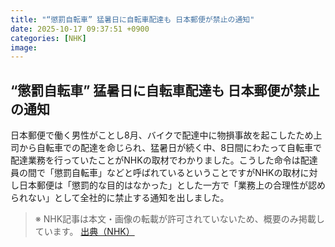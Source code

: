 ```yaml
---
title: "“懲罰自転車” 猛暑日に自転車配達も 日本郵便が禁止の通知"
date: 2025-10-17 09:37:51 +0900
categories: [NHK]
image: 
---
```

## “懲罰自転車” 猛暑日に自転車配達も 日本郵便が禁止の通知

日本郵便で働く男性がことし8月、バイクで配達中に物損事故を起こしたため上司から自転車での配達を命じられ、猛暑日が続く中、8日間にわたって自転車で配達業務を行っていたことがNHKの取材でわかりました。こうした命令は配達員の間で「懲罰自転車」などと呼ばれているということですがNHKの取材に対し日本郵便は「懲罰的な目的はなかった」とした一方で「業務上の合理性が認められない」として全社的に禁止する通知を出しました。

> ※ NHK記事は本文・画像の転載が許可されていないため、概要のみ掲載しています。
[出典（NHK）](http://www3.nhk.or.jp/news/html/20251017/k10014951681000.html)
